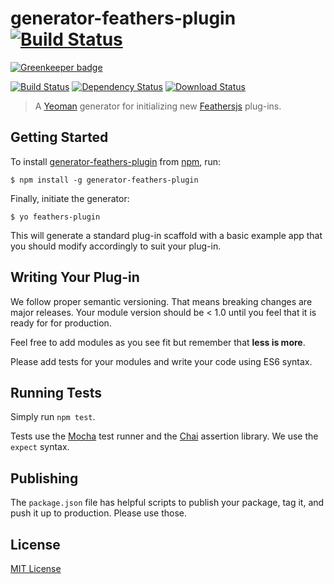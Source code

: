 # generator-feathers-plugin [![Build Status](https://travis-ci.org/feathersjs/generator-feathers-plugin.png?branch=master)](https://travis-ci.org/feathersjs/generator-feathers-plugin)

[![Greenkeeper badge](https://badges.greenkeeper.io/feathersjs/generator-feathers-plugin.svg)](https://greenkeeper.io/)

[![Build Status](https://travis-ci.org/feathersjs/generator-feathers-plugin.png?branch=master)](https://travis-ci.org/feathersjs/generator-feathers-plugin)
[![Dependency Status](https://img.shields.io/david/feathersjs/generator-feathers-plugin.svg?style=flat-square)](https://david-dm.org/feathersjs/generator-feathers-plugin)
[![Download Status](https://img.shields.io/npm/dm/generator-feathers-plugin.svg?style=flat-square)](https://www.npmjs.com/package/generator-feathers-plugin)

> A [Yeoman](http://yeoman.io) generator for initializing new [Feathersjs](https://github.com/feathersjs) plug-ins.

## Getting Started

To install [generator-feathers-plugin](https://github.com/feathersjs/generator-feathers-plugin) from [npm](https://www.npmjs.org/), run:

```
$ npm install -g generator-feathers-plugin
```

Finally, initiate the generator:

```
$ yo feathers-plugin
```

This will generate a standard plug-in scaffold with a basic example app that you should modify accordingly to suit your plug-in.

## Writing Your Plug-in

We follow proper semantic versioning. That means breaking changes are major releases. Your module version should be < 1.0 until you feel that it is ready for for production.

Feel free to add modules as you see fit but remember that **less is more**.

Please add tests for your modules and write your code using ES6 syntax.

## Running Tests

Simply run `npm test`.

Tests use the [Mocha](https://mochajs.org/) test runner and the [Chai](http://chaijs.com/) assertion library. We use the `expect` syntax.

## Publishing

The `package.json` file has helpful scripts to publish your package, tag it, and push it up to production. Please use those.

## License

[MIT License](http://en.wikipedia.org/wiki/MIT_License)
